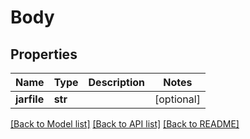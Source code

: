 # Body

## Properties
Name | Type | Description | Notes
------------ | ------------- | ------------- | -------------
**jarfile** | **str** |  | [optional] 

[[Back to Model list]](../README.md#documentation-for-models) [[Back to API list]](../README.md#documentation-for-api-endpoints) [[Back to README]](../README.md)

